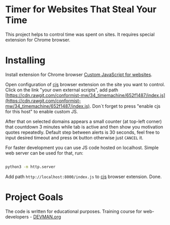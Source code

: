 # Timer for Websites That Steal Your Time

This project helps to control time was spent on sites. It requires special extension for Chrome browser.

# Installing

Install extension for Chrome browser [Custom JavaScript for websites](https://chrome.google.com/webstore/detail/custom-javascript-for-web/poakhlngfciodnhlhhgnaaelnpjljija).

Open configuration of [cjs](https://chrome.google.com/webstore/detail/custom-javascript-for-web/poakhlngfciodnhlhhgnaaelnpjljija) browser extension on the site you want to control. Click on the link "your own external scripts", add path [https://cdn.rawgit.com/conformist-mw/34_timemachine/652f1487/index.js](https://cdn.rawgit.com/conformist-mw/34_timemachine/652f1487/index.js). Don`t forget to press "enable cjs for this host" to enable custom JS.

After that on selected domains appears a small counter (at top-left corner) that countdown 3 minutes while tab is active and then show you motivation quotes repeatedly. Default step between alerts is 30 seconds, feel free to input desired timeout and press `OK` button otherwise just `CANCEL` it.

For faster development you can use JS code hosted on localhost. Simple web server can be used for that, run:

```bash

python3 -m http.server
```

Add path `http://localhost:8000/index.js` to [cjs](https://chrome.google.com/webstore/detail/custom-javascript-for-web/poakhlngfciodnhlhhgnaaelnpjljija) browser extension. Done.


# Project Goals

The code is written for educational purposes. Training course for web-developers - [DEVMAN.org](https://devman.org)
